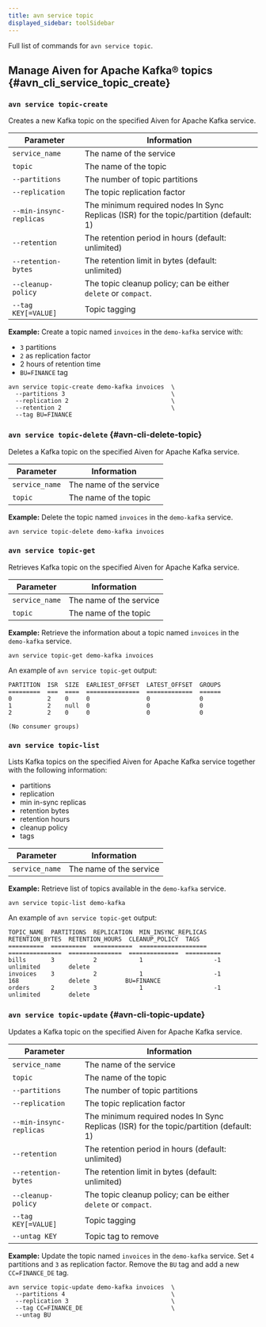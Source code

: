 ```yaml
---
title: avn service topic
displayed_sidebar: toolSidebar
---
```


Full list of commands for `avn service topic`.

## Manage Aiven for Apache Kafka® topics {#avn_cli_service_topic_create}

### `avn service topic-create`

Creates a new Kafka topic on the specified Aiven for Apache Kafka
service.

| Parameter               | Information                                                                            |
| ----------------------- | -------------------------------------------------------------------------------------- |
| `service_name`          | The name of the service                                                                |
| `topic`                 | The name of the topic                                                                  |
| `--partitions`          | The number of topic partitions                                                         |
| `--replication`         | The topic replication factor                                                           |
| `--min-insync-replicas` | The minimum required nodes In Sync Replicas (ISR) for the topic/partition (default: 1) |
| `--retention`           | The retention period in hours (default: unlimited)                                     |
| `--retention-bytes`     | The retention limit in bytes (default: unlimited)                                      |
| `--cleanup-policy`      | The topic cleanup policy; can be either `delete` or `compact`.                         |
| `--tag KEY[=VALUE]`     | Topic tagging                                                                          |

**Example:** Create a topic named `invoices` in the `demo-kafka`
service with:

-   `3` partitions
-   `2` as replication factor
-   2 hours of retention time
-   `BU=FINANCE` tag

```
avn service topic-create demo-kafka invoices  \
  --partitions 3                              \
  --replication 2                             \
  --retention 2                               \
  --tag BU=FINANCE
```

### `avn service topic-delete` {#avn-cli-delete-topic}

Deletes a Kafka topic on the specified Aiven for Apache Kafka service.

| Parameter      | Information             |
| -------------- | ----------------------- |
| `service_name` | The name of the service |
| `topic`        | The name of the topic   |

**Example:** Delete the topic named `invoices` in the `demo-kafka`
service.

```
avn service topic-delete demo-kafka invoices
```

### `avn service topic-get`

Retrieves Kafka topic on the specified Aiven for Apache Kafka service.

| Parameter      | Information             |
| -------------- | ----------------------- |
| `service_name` | The name of the service |
| `topic`        | The name of the topic   |

**Example:** Retrieve the information about a topic named `invoices` in
the `demo-kafka` service.

```
avn service topic-get demo-kafka invoices
```

An example of `avn service topic-get` output:

```text
PARTITION  ISR  SIZE  EARLIEST_OFFSET  LATEST_OFFSET  GROUPS
=========  ===  ====  ===============  =============  ======
0          2    0     0                0              0
1          2    null  0                0              0
2          2    0     0                0              0

(No consumer groups)
```

### `avn service topic-list`

Lists Kafka topics on the specified Aiven for Apache Kafka service
together with the following information:

-   partitions
-   replication
-   min in-sync replicas
-   retention bytes
-   retention hours
-   cleanup policy
-   tags

| Parameter      | Information             |
| -------------- | ----------------------- |
| `service_name` | The name of the service |

**Example:** Retrieve list of topics available in the `demo-kafka`
service.

```
avn service topic-list demo-kafka
```

An example of `avn service topic-get` output:

```text
TOPIC_NAME  PARTITIONS  REPLICATION  MIN_INSYNC_REPLICAS  RETENTION_BYTES  RETENTION_HOURS  CLEANUP_POLICY  TAGS
==========  ==========  ===========  ===================  ===============  ===============  ==============  ==========
bills       3           2            1                    -1               unlimited        delete
invoices    3           2            1                    -1               168              delete          BU=FINANCE
orders      2           3            1                    -1               unlimited        delete
```

### `avn service topic-update` {#avn-cli-topic-update}

Updates a Kafka topic on the specified Aiven for Apache Kafka service.

| Parameter               | Information                                                                            |
| ----------------------- | -------------------------------------------------------------------------------------- |
| `service_name`          | The name of the service                                                                |
| `topic`                 | The name of the topic                                                                  |
| `--partitions`          | The number of topic partitions                                                         |
| `--replication`         | The topic replication factor                                                           |
| `--min-insync-replicas` | The minimum required nodes In Sync Replicas (ISR) for the topic/partition (default: 1) |
| `--retention`           | The retention period in hours (default: unlimited)                                     |
| `--retention-bytes`     | The retention limit in bytes (default: unlimited)                                      |
| `--cleanup-policy`      | The topic cleanup policy; can be either `delete` or `compact`.                         |
| `--tag KEY[=VALUE]`     | Topic tagging                                                                          |
| `--untag KEY`           | Topic tag to remove                                                                    |

**Example:** Update the topic named `invoices` in the `demo-kafka`
service. Set `4` partitions and `3` as replication factor.
Remove the `BU` tag and add a new `CC=FINANCE_DE` tag.

```
avn service topic-update demo-kafka invoices  \
  --partitions 4                              \
  --replication 3                             \
  --tag CC=FINANCE_DE                         \
  --untag BU
```
